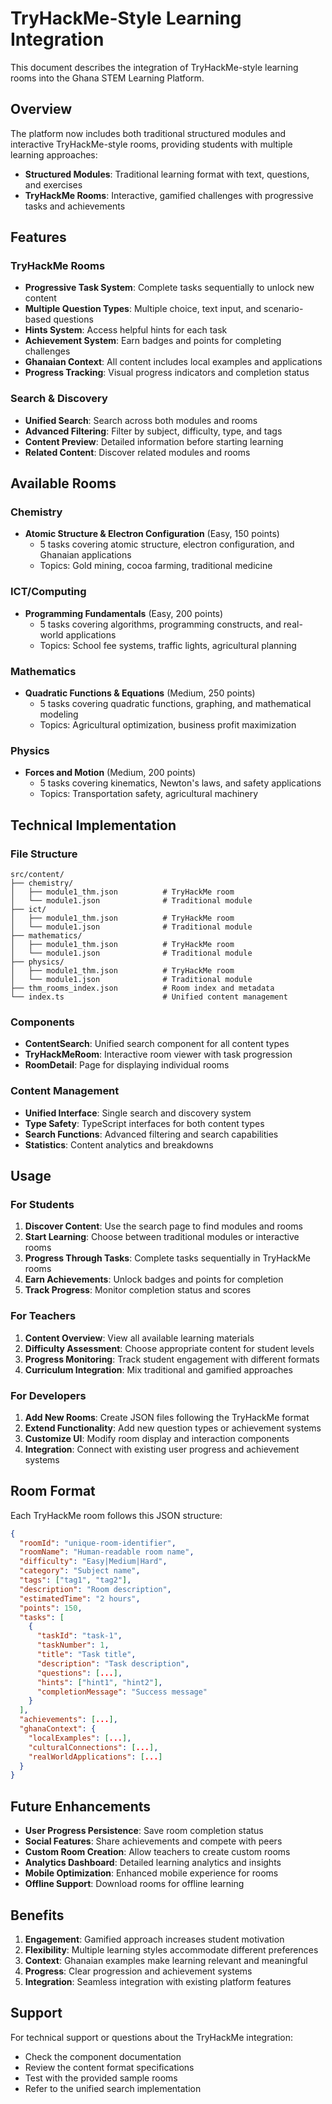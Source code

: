 # TryHackMe-Style Learning Integration

This document describes the integration of TryHackMe-style learning rooms into the Ghana STEM Learning Platform.

## Overview

The platform now includes both traditional structured modules and interactive TryHackMe-style rooms, providing students with multiple learning approaches:

- **Structured Modules**: Traditional learning format with text, questions, and exercises
- **TryHackMe Rooms**: Interactive, gamified challenges with progressive tasks and achievements

## Features

### TryHackMe Rooms
- **Progressive Task System**: Complete tasks sequentially to unlock new content
- **Multiple Question Types**: Multiple choice, text input, and scenario-based questions
- **Hints System**: Access helpful hints for each task
- **Achievement System**: Earn badges and points for completing challenges
- **Ghanaian Context**: All content includes local examples and applications
- **Progress Tracking**: Visual progress indicators and completion status

### Search & Discovery
- **Unified Search**: Search across both modules and rooms
- **Advanced Filtering**: Filter by subject, difficulty, type, and tags
- **Content Preview**: Detailed information before starting learning
- **Related Content**: Discover related modules and rooms

## Available Rooms

### Chemistry
- **Atomic Structure & Electron Configuration** (Easy, 150 points)
  - 5 tasks covering atomic structure, electron configuration, and Ghanaian applications
  - Topics: Gold mining, cocoa farming, traditional medicine

### ICT/Computing
- **Programming Fundamentals** (Easy, 200 points)
  - 5 tasks covering algorithms, programming constructs, and real-world applications
  - Topics: School fee systems, traffic lights, agricultural planning

### Mathematics
- **Quadratic Functions & Equations** (Medium, 250 points)
  - 5 tasks covering quadratic functions, graphing, and mathematical modeling
  - Topics: Agricultural optimization, business profit maximization

### Physics
- **Forces and Motion** (Medium, 200 points)
  - 5 tasks covering kinematics, Newton's laws, and safety applications
  - Topics: Transportation safety, agricultural machinery

## Technical Implementation

### File Structure
```
src/content/
├── chemistry/
│   ├── module1_thm.json          # TryHackMe room
│   └── module1.json              # Traditional module
├── ict/
│   ├── module1_thm.json          # TryHackMe room
│   └── module1.json              # Traditional module
├── mathematics/
│   ├── module1_thm.json          # TryHackMe room
│   └── module1.json              # Traditional module
├── physics/
│   ├── module1_thm.json          # TryHackMe room
│   └── module1.json              # Traditional module
├── thm_rooms_index.json          # Room index and metadata
└── index.ts                      # Unified content management
```

### Components
- **ContentSearch**: Unified search component for all content types
- **TryHackMeRoom**: Interactive room viewer with task progression
- **RoomDetail**: Page for displaying individual rooms

### Content Management
- **Unified Interface**: Single search and discovery system
- **Type Safety**: TypeScript interfaces for both content types
- **Search Functions**: Advanced filtering and search capabilities
- **Statistics**: Content analytics and breakdowns

## Usage

### For Students
1. **Discover Content**: Use the search page to find modules and rooms
2. **Start Learning**: Choose between traditional modules or interactive rooms
3. **Progress Through Tasks**: Complete tasks sequentially in TryHackMe rooms
4. **Earn Achievements**: Unlock badges and points for completion
5. **Track Progress**: Monitor completion status and scores

### For Teachers
1. **Content Overview**: View all available learning materials
2. **Difficulty Assessment**: Choose appropriate content for student levels
3. **Progress Monitoring**: Track student engagement with different formats
4. **Curriculum Integration**: Mix traditional and gamified approaches

### For Developers
1. **Add New Rooms**: Create JSON files following the TryHackMe format
2. **Extend Functionality**: Add new question types or achievement systems
3. **Customize UI**: Modify room display and interaction components
4. **Integration**: Connect with existing user progress and achievement systems

## Room Format

Each TryHackMe room follows this JSON structure:

```json
{
  "roomId": "unique-room-identifier",
  "roomName": "Human-readable room name",
  "difficulty": "Easy|Medium|Hard",
  "category": "Subject name",
  "tags": ["tag1", "tag2"],
  "description": "Room description",
  "estimatedTime": "2 hours",
  "points": 150,
  "tasks": [
    {
      "taskId": "task-1",
      "taskNumber": 1,
      "title": "Task title",
      "description": "Task description",
      "questions": [...],
      "hints": ["hint1", "hint2"],
      "completionMessage": "Success message"
    }
  ],
  "achievements": [...],
  "ghanaContext": {
    "localExamples": [...],
    "culturalConnections": [...],
    "realWorldApplications": [...]
  }
}
```

## Future Enhancements

- **User Progress Persistence**: Save room completion status
- **Social Features**: Share achievements and compete with peers
- **Custom Room Creation**: Allow teachers to create custom rooms
- **Analytics Dashboard**: Detailed learning analytics and insights
- **Mobile Optimization**: Enhanced mobile experience for rooms
- **Offline Support**: Download rooms for offline learning

## Benefits

1. **Engagement**: Gamified approach increases student motivation
2. **Flexibility**: Multiple learning styles accommodate different preferences
3. **Context**: Ghanaian examples make learning relevant and meaningful
4. **Progress**: Clear progression and achievement systems
5. **Integration**: Seamless integration with existing platform features

## Support

For technical support or questions about the TryHackMe integration:
- Check the component documentation
- Review the content format specifications
- Test with the provided sample rooms
- Refer to the unified search implementation
